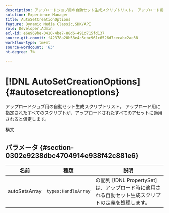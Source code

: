 ```yaml
---
description: アップロードジョブ用の自動セット生成スクリプトリスト。 アップロード用に指定されたすべてのスクリプトが、アップロードされたすべてのアセットに適用されると仮定します。
solution: Experience Manager
title: AutoSetCreationOptions
feature: Dynamic Media Classic,SDK/API
role: Developer,Admin
exl-id: e6e969be-0410-4be7-88d6-491d715fd137
source-git-commit: f42378a20b58e4c5ebc961c6526d7cecabc2ae38
workflow-type: tm+mt
source-wordcount: '63'
ht-degree: 7%

---
```


# [!DNL AutoSetCreationOptions]{#autosetcreationoptions}

アップロードジョブ用の自動セット生成スクリプトリスト。 アップロード用に指定されたすべてのスクリプトが、アップロードされたすべてのアセットに適用されると仮定します。

構文

## パラメータ {#section-0302e9238dbc4704914e938f42c881e6}

| 名前 | 種類 | 説明 |
|---|---|---|
| autoSetsArray | `types:HandleArray` | の配列 [!DNL PropertySet] は、アップロード時に適用される自動セット生成スクリプトの定義を処理します。 |
